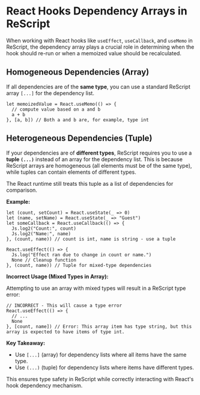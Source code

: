 # React Hooks Dependency Arrays in ReScript

When working with React hooks like `useEffect`, `useCallback`, and `useMemo` in ReScript, the dependency array plays a crucial role in determining when the hook should re-run or when a memoized value should be recalculated.

## Homogeneous Dependencies (Array)

If all dependencies are of the **same type**, you can use a standard ReScript array `[...]` for the dependency list.

```rescript
let memoizedValue = React.useMemo(() => {
  // compute value based on a and b
  a + b
}, [a, b]) // Both a and b are, for example, type int
```

## Heterogeneous Dependencies (Tuple)

If your dependencies are of **different types**, ReScript requires you to use a **tuple `(...)`** instead of an array for the dependency list. This is because ReScript arrays are homogeneous (all elements must be of the same type), while tuples can contain elements of different types.

The React runtime still treats this tuple as a list of dependencies for comparison.

**Example:**

```rescript
let (count, setCount) = React.useState(_ => 0)
let (name, setName) = React.useState(_ => "Guest")
let someCallback = React.useCallback(() => {
  Js.log2("Count:", count)
  Js.log2("Name:", name)
}, (count, name)) // count is int, name is string - use a tuple

React.useEffect(() => {
  Js.log("Effect ran due to change in count or name.")
  None // Cleanup function
}, (count, name)) // Tuple for mixed-type dependencies
```

**Incorrect Usage (Mixed Types in Array):**

Attempting to use an array with mixed types will result in a ReScript type error:

```rescript
// INCORRECT - This will cause a type error
React.useEffect(() => {
  // ...
  None
}, [count, name]) // Error: This array item has type string, but this array is expected to have items of type int.
```

**Key Takeaway:**

- Use `[...]` (array) for dependency lists where all items have the same type.
- Use `(...)` (tuple) for dependency lists where items have different types.

This ensures type safety in ReScript while correctly interacting with React's hook dependency mechanism.
